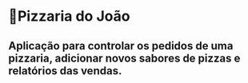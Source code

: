 # 🍕Pizzaria do João
## Aplicação para controlar os pedidos de uma  pizzaria, adicionar novos sabores de pizzas e relatórios das vendas.


